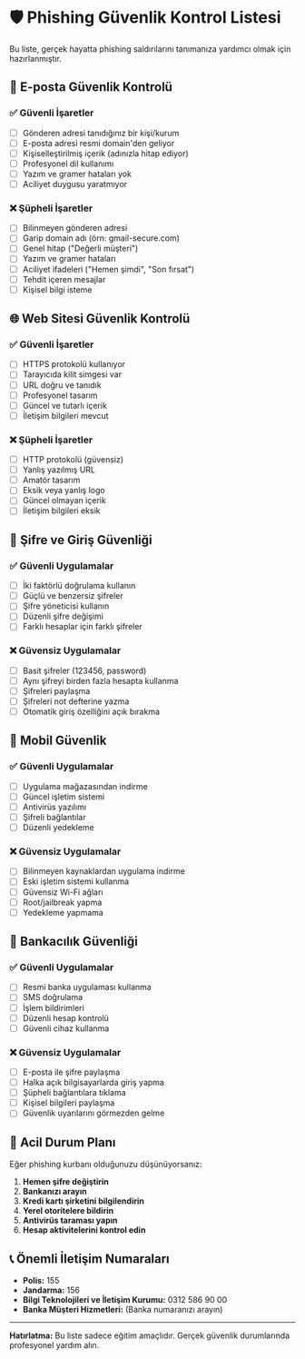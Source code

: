 # 🛡️ Phishing Güvenlik Kontrol Listesi

Bu liste, gerçek hayatta phishing saldırılarını tanımanıza yardımcı olmak için hazırlanmıştır.

## 📧 E-posta Güvenlik Kontrolü

### ✅ Güvenli İşaretler
- [ ] Gönderen adresi tanıdığınız bir kişi/kurum
- [ ] E-posta adresi resmi domain'den geliyor
- [ ] Kişiselleştirilmiş içerik (adınızla hitap ediyor)
- [ ] Profesyonel dil kullanımı
- [ ] Yazım ve gramer hataları yok
- [ ] Aciliyet duygusu yaratmıyor

### ❌ Şüpheli İşaretler
- [ ] Bilinmeyen gönderen adresi
- [ ] Garip domain adı (örn: gmail-secure.com)
- [ ] Genel hitap ("Değerli müşteri")
- [ ] Yazım ve gramer hataları
- [ ] Aciliyet ifadeleri ("Hemen şimdi", "Son fırsat")
- [ ] Tehdit içeren mesajlar
- [ ] Kişisel bilgi isteme

## 🌐 Web Sitesi Güvenlik Kontrolü

### ✅ Güvenli İşaretler
- [ ] HTTPS protokolü kullanıyor
- [ ] Tarayıcıda kilit simgesi var
- [ ] URL doğru ve tanıdık
- [ ] Profesyonel tasarım
- [ ] Güncel ve tutarlı içerik
- [ ] İletişim bilgileri mevcut

### ❌ Şüpheli İşaretler
- [ ] HTTP protokolü (güvensiz)
- [ ] Yanlış yazılmış URL
- [ ] Amatör tasarım
- [ ] Eksik veya yanlış logo
- [ ] Güncel olmayan içerik
- [ ] İletişim bilgileri eksik

## 🔐 Şifre ve Giriş Güvenliği

### ✅ Güvenli Uygulamalar
- [ ] İki faktörlü doğrulama kullanın
- [ ] Güçlü ve benzersiz şifreler
- [ ] Şifre yöneticisi kullanın
- [ ] Düzenli şifre değişimi
- [ ] Farklı hesaplar için farklı şifreler

### ❌ Güvensiz Uygulamalar
- [ ] Basit şifreler (123456, password)
- [ ] Aynı şifreyi birden fazla hesapta kullanma
- [ ] Şifreleri paylaşma
- [ ] Şifreleri not defterine yazma
- [ ] Otomatik giriş özelliğini açık bırakma

## 📱 Mobil Güvenlik

### ✅ Güvenli Uygulamalar
- [ ] Uygulama mağazasından indirme
- [ ] Güncel işletim sistemi
- [ ] Antivirüs yazılımı
- [ ] Şifreli bağlantılar
- [ ] Düzenli yedekleme

### ❌ Güvensiz Uygulamalar
- [ ] Bilinmeyen kaynaklardan uygulama indirme
- [ ] Eski işletim sistemi kullanma
- [ ] Güvensiz Wi-Fi ağları
- [ ] Root/jailbreak yapma
- [ ] Yedekleme yapmama

## 🏦 Bankacılık Güvenliği

### ✅ Güvenli Uygulamalar
- [ ] Resmi banka uygulaması kullanma
- [ ] SMS doğrulama
- [ ] İşlem bildirimleri
- [ ] Düzenli hesap kontrolü
- [ ] Güvenli cihaz kullanma

### ❌ Güvensiz Uygulamalar
- [ ] E-posta ile şifre paylaşma
- [ ] Halka açık bilgisayarlarda giriş yapma
- [ ] Şüpheli bağlantılara tıklama
- [ ] Kişisel bilgileri paylaşma
- [ ] Güvenlik uyarılarını görmezden gelme

## 🚨 Acil Durum Planı

Eğer phishing kurbanı olduğunuzu düşünüyorsanız:

1. **Hemen şifre değiştirin**
2. **Bankanızı arayın**
3. **Kredi kartı şirketini bilgilendirin**
4. **Yerel otoritelere bildirin**
5. **Antivirüs taraması yapın**
6. **Hesap aktivitelerini kontrol edin**

## 📞 Önemli İletişim Numaraları

- **Polis:** 155
- **Jandarma:** 156
- **Bilgi Teknolojileri ve İletişim Kurumu:** 0312 586 90 00
- **Banka Müşteri Hizmetleri:** (Banka numaranızı arayın)

---

**Hatırlatma:** Bu liste sadece eğitim amaçlıdır. Gerçek güvenlik durumlarında profesyonel yardım alın.
